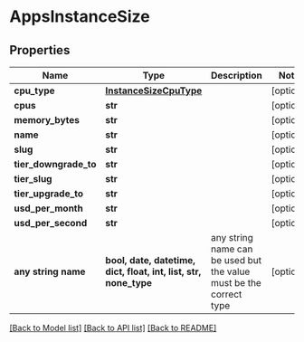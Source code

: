 # AppsInstanceSize


## Properties
Name | Type | Description | Notes
------------ | ------------- | ------------- | -------------
**cpu_type** | [**InstanceSizeCpuType**](InstanceSizeCpuType.md) |  | [optional] 
**cpus** | **str** |  | [optional] 
**memory_bytes** | **str** |  | [optional] 
**name** | **str** |  | [optional] 
**slug** | **str** |  | [optional] 
**tier_downgrade_to** | **str** |  | [optional] 
**tier_slug** | **str** |  | [optional] 
**tier_upgrade_to** | **str** |  | [optional] 
**usd_per_month** | **str** |  | [optional] 
**usd_per_second** | **str** |  | [optional] 
**any string name** | **bool, date, datetime, dict, float, int, list, str, none_type** | any string name can be used but the value must be the correct type | [optional]

[[Back to Model list]](../README.md#documentation-for-models) [[Back to API list]](../README.md#documentation-for-api-endpoints) [[Back to README]](../README.md)


